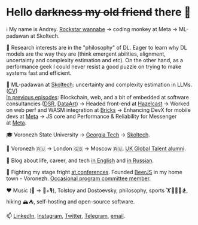 # Hello ~~darkness my old friend~~ there 👋

ℹ️ My name is Andrey. [Rockstar wannabe](https://notsoalive.goncharov.page/) -> coding monkey at Meta -> ML-padawan at Skoltech. 

🧪 Research interests are in the "philosophy" of DL. Eager to learn why DL models are the way they are (think emergent abilities, alignment, uncertainty and complexity estimation and etc). On the other hand, as a performance geek I could never resist a good puzzle on trying to make systems fast and efficient. 

💼 ML-padawan at [Skoltech](https://new.skoltech.ru/en/programs/msc-data-sciences): uncertainty and complexity estimation in LLMs. ([CV](https://goncharov.page/cv))     
<ins>In previous episodes</ins>: Blockchain, web, and a bit of embedded at software consultancies ([DSR](https://en.dsr-corporation.com/), [DataArt](https://www.dataart.com/)) -> Headed front-end at [Hazelcast](https://hazelcast.com/) -> Worked on web perf and WASM integration at [Bricks](https://www.thebricks.com/) -> Enhancing DevX for mobile devs at [Meta](https://www.meta.com/) -> JS core and Performance & Reliability for Messenger at [Meta](https://www.meta.com/).

🎓 Voronezh State University -> [Georgia Tech](https://blog.goncharov.page/how-to-get-an-online-masters-in-cs-for-a-price-of-your-morning-latte) -> [Skoltech](https://new.skoltech.ru/en/programs/msc-data-sciences).

📌 Voronezh 🇷🇺 -> London 🇬🇧 -> Moscow 🇷🇺. [UK Global Talent alumni](https://42.goncharov.page/l/uk-global-talent-visa-for-mortals).

📝 Blog about life, career, and tech [in English](https://blog.goncharov.page/) and [in Russian](https://t.me/aigoncharov_vs_world).

🎤 Fighting my stage fright [at conferences](https://github.com/aigoncharov/talks). Founded [BeerJS](https://github.com/beerjs/voronezh) in my home town - Voronezh. [Occasional program committee member](https://docs.google.com/spreadsheets/d/1G1KiWarMH9J1rRToRJFnbTwyOcwOXU056g0INIkT4_w/edit?usp=sharing).

❤️ Music (🥁 -> 🎹+🎙), Tolstoy and Dostoevsky, philosophy, sports 🏋🥊🚴🏃🏂, hiking 🏔⛺, self-hosting and open-source software.

📫 [LinkedIn](https://www.linkedin.com/in/aigoncharov/), [Instagram](https://www.instagram.com/aigoncharov/), [Twitter](https://twitter.com/ai_goncharov), [Telegram](https://t.me/aigoncharov), [email](mailto:andrey@goncharov.page).
